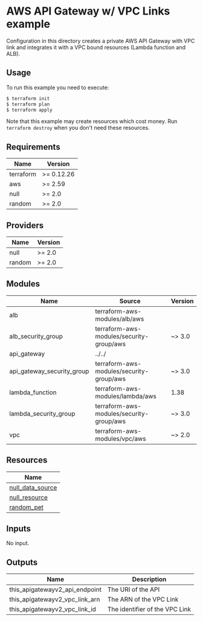 # AWS API Gateway w/ VPC Links example

Configuration in this directory creates a private AWS API Gateway with VPC link and integrates it with a VPC bound resources (Lambda function and ALB).


## Usage

To run this example you need to execute:

```bash
$ terraform init
$ terraform plan
$ terraform apply
```

Note that this example may create resources which cost money. Run `terraform destroy` when you don't need these resources.

<!-- BEGINNING OF PRE-COMMIT-TERRAFORM DOCS HOOK -->
## Requirements

| Name | Version |
|------|---------|
| terraform | >= 0.12.26 |
| aws | >= 2.59 |
| null | >= 2.0 |
| random | >= 2.0 |

## Providers

| Name | Version |
|------|---------|
| null | >= 2.0 |
| random | >= 2.0 |

## Modules

| Name | Source | Version |
|------|--------|---------|
| alb | terraform-aws-modules/alb/aws |  |
| alb_security_group | terraform-aws-modules/security-group/aws | ~> 3.0 |
| api_gateway | ../../ |  |
| api_gateway_security_group | terraform-aws-modules/security-group/aws | ~> 3.0 |
| lambda_function | terraform-aws-modules/lambda/aws | 1.38 |
| lambda_security_group | terraform-aws-modules/security-group/aws | ~> 3.0 |
| vpc | terraform-aws-modules/vpc/aws |  ~> 2.0 |

## Resources

| Name |
|------|
| [null_data_source](https://registry.terraform.io/providers/hashicorp/null/latest/docs/data-sources/data_source) |
| [null_resource](https://registry.terraform.io/providers/hashicorp/null/latest/docs/resources/resource) |
| [random_pet](https://registry.terraform.io/providers/hashicorp/random/latest/docs/resources/pet) |

## Inputs

No input.

## Outputs

| Name | Description |
|------|-------------|
| this\_apigatewayv2\_api\_endpoint | The URI of the API |
| this\_apigatewayv2\_vpc\_link\_arn | The ARN of the VPC Link |
| this\_apigatewayv2\_vpc\_link\_id | The identifier of the VPC Link |
<!-- END OF PRE-COMMIT-TERRAFORM DOCS HOOK -->
